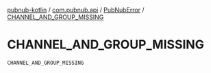 [pubnub-kotlin](../../index.md) / [com.pubnub.api](../index.md) / [PubNubError](index.md) / [CHANNEL_AND_GROUP_MISSING](./-c-h-a-n-n-e-l_-a-n-d_-g-r-o-u-p_-m-i-s-s-i-n-g.md)

# CHANNEL_AND_GROUP_MISSING

`CHANNEL_AND_GROUP_MISSING`